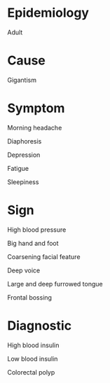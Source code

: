# Epidemiology

Adult

# Cause

Gigantism

# Symptom

Morning headache

Diaphoresis

Depression

Fatigue

Sleepiness

# Sign

High blood pressure

Big hand and foot

Coarsening facial feature

Deep voice

Large and deep furrowed tongue

Frontal bossing

# Diagnostic

High blood insulin

Low blood insulin

Colorectal polyp

